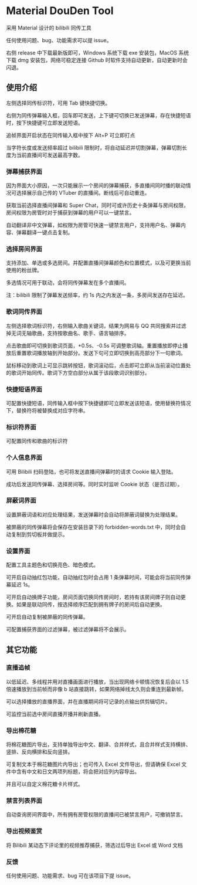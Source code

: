 # Material DouDen Tool

采用 Material 设计的 bilibili 同传工具

任何使用问题、bug、功能需求可以提 issue。

右侧 release 中下载最新版即可，Windows 系统下载 exe 安装包，MacOS 系统下载 dmg 安装包，网络可稳定连接 Github 时软件支持自动更新，自动更新时会闪退。

## 使用介绍

左侧选择同传标识符，可用 Tab 键快捷切换。

右侧为同传弹幕输入框，回车即可发送，上下键可切换已发送弹幕，存在快捷短语时，按下快捷键可立即发送短语。

追帧界面开启状态在同传输入框中按下 Alt+P 可立即打点

当字符长度或发送频率超过 bilibili 限制时，将自动延迟并切割弹幕，弹幕切割长度为当前直播间可发送最高字数。

### 弹幕捕获界面

因为界面大小原因，一次只能展示一个房间的弹幕捕获，多直播间同时播的联动情况可选择展示自己传的 VTuber 的直播间。断线后可自动重连。

获取当前选择直播间弹幕和 Super Chat，同时可或许历史十条弹幕与房间权限，房间权限为房管时对于捕获到弹幕的用户可以一键禁言。

自动翻译非中文弹幕，如权限为房管可快速一键禁言用户，支持用户名、弹幕内容、弹幕翻译一键点击复制。

### 选择房间界面

支持添加、单选或多选房间。并配置直播间弹幕颜色和位置模式，以及可更换当前使用的粉丝牌。

多选情况可用于联动，会将同传弹幕发在多个直播间。

注：bilibili 限制了弹幕发送频率，约 1s 内之内发送一条，多房间发送存在延迟。

### 歌词同传界面

左侧选择歌词标识符，右侧输入歌曲关键词，结果为网易与 QQ 共同搜索并过滤掉无词无轴歌曲，支持按歌曲名、歌手、语言轴排序。

点击歌曲即可切换到歌词页面，+0.5s、-0.5s 可调整歌词轴。重置播放即停止播放后重置歌词播放轴到开始部分。发送下句可立即切换到高亮部分下一句歌词。

鼠标移动到歌词上可显示跳转按钮，歌词滚动后，点击即可立即从当前滚动位置处的歌词开始同传。歌词下方空白部分从属于该段歌词识别部分。

### 快捷短语界面

可配置快捷短语，同传输入框中按下快捷键即可立即发送该短语，使用替换符情况下，替换符将被替换成对应字符串。

### 标识符界面

可配置同传和歌曲的标识符

### 个人信息界面

可用 Bilibili 扫码登陆，也可将发送直播间弹幕时的请求 Cookie 输入登陆。

成功后发送同传弹幕、选择房间等。同时实时监听 Cookie 状态（是否过期）。

### 屏蔽词界面

设置屏蔽词语和对应处理结果，发送弹幕时会自动将屏蔽词替换为处理结果。

被屏蔽的同传弹幕将会保存在安装目录下的 forbidden-words.txt 中，同时会自动复制到剪切板并做提示。

### 设置界面

配置工具主题色和切换亮色、暗色模式。

可开启自动抽红包功能，自动抽红包时会占用 1 条弹幕时间，可能会将当前同传弹幕延迟 1s。

可开启自动换牌子功能，房间页面切换同传房间时，若持有该房间牌子则自动更换。如果是联动同传，按选择顺序匹配到拥有牌子的房间后自动更换。

可开启自动复制被屏蔽的同传弹幕。

可配置捕获界面的过滤弹幕，被过滤弹幕将不会展示。

## 其它功能

### 直播追帧

以低延迟、多线程并用对直播画面进行播放，当出现网络卡顿情况恢复后会以 1.5 倍速播放到当前帧而非像 b 站直接跳转，如果网络掉线太久则会重连到最新帧。

可以选择播放的直播界面，并在直播期间将可记录的点输出供剪辑切片。

可监控当前选中房间直播开播并刷新直播。

### 导出棉花糖

将棉花糖图片导出，支持单独导出中文、翻译、合并样式，且合并样式支持横排、竖排、反向横排和反向竖排。

可复制文本于棉花糖图片内导出；也可传入 Excel 文件导出，但请确保 Excel 文件中含有中文和日文两项列标题，将会把对应列内容导出。

并且可以自定义棉花糖卡片样式。

### 禁言列表界面

自动查询房间界面中，所有拥有房管权限的直播间已被禁言用户，可撤销禁言。

### 导出视频鉴赏

将 Bilibili 某动态下评论里的视频推荐捕获，筛选过后导出 Excel 或 Word 文档

### 反馈

任何使用问题、功能需求、bug 可在该项目下提 issue。
